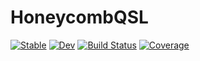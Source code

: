 # HoneycombQSL

[![Stable](https://img.shields.io/badge/docs-stable-blue.svg)](https://zzh-cycling.github.io/HoneycombQSL.jl/stable/)
[![Dev](https://img.shields.io/badge/docs-dev-blue.svg)](https://zzh-cycling.github.io/HoneycombQSL.jl/dev/)
[![Build Status](https://github.com/zzh-cycling/HoneycombQSL.jl/actions/workflows/CI.yml/badge.svg?branch=main)](https://github.com/zzh-cycling/HoneycombQSL.jl/actions/workflows/CI.yml?query=branch%3Amain)
[![Coverage](https://codecov.io/gh/zzh-cycling/HoneycombQSL.jl/branch/main/graph/badge.svg)](https://codecov.io/gh/zzh-cycling/HoneycombQSL.jl)
